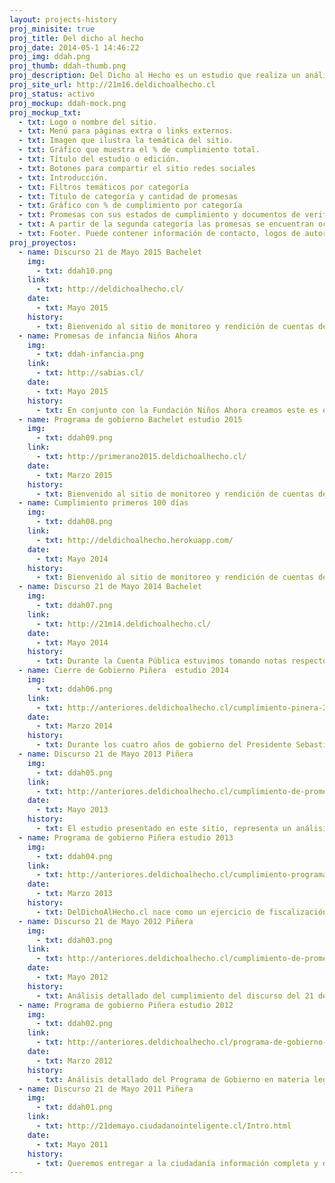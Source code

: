 ```yaml
---
layout: projects-history
proj_minisite: true
proj_title: Del dicho al hecho
proj_date: 2014-05-1 14:46:22
proj_img: ddah.png
proj_thumb: ddah-thumb.png
proj_description: Del Dicho al Hecho es un estudio que realiza un análisis detallado de las promesas establecidas por el Gobierno y una revisión del estado de cumplimiento legislativo y administrativo de éstas. Conscientes de las dificultades que tenemos los ciudadanos de ejercer nuestro derecho a exigir rendición de cuentas, nuestro estudio pretende empoderar a las personas y contribuir a la reducción de las brechas de información que hoy dificultan una fiscalización efectiva de nuestros representantes.
proj_site_url: http://21m16.deldichoalhecho.cl
proj_status: activo
proj_mockup: ddah-mock.png
proj_mockup_txt:
  - txt: Logo o nombre del sitio.
  - txt: Menú para páginas extra o links externos.
  - txt: Imagen que ilustra la temática del sitio.
  - txt: Gráfico que muestra el % de cumplimiento total.
  - txt: Título del estudio o edición.
  - txt: Botones para compartir el sitio redes sociales
  - txt: Introducción.
  - txt: Filtros temáticos por categoría
  - txt: Título de categoría y cantidad de promesas
  - txt: Gráfico con % de cumplimiento por categoría
  - txt: Promesas con sus estados de cumplimiento y documentos de verificación.
  - txt: A partir de la segunda categoría las promesas se encuentran ocultas para facilitar una visión más general. Para ver el detalle se debe expandir la caja contenedora.
  - txt: Footer. Puede contener información de contacto, logos de autores del sitio, etc.
proj_proyectos:
  - name: Discurso 21 de Mayo 2015 Bachelet
    img:
      - txt: ddah10.png
    link:
      - txt: http://deldichoalhecho.cl/
    date:
      - txt: Mayo 2015
    history:
      - txt: Bienvenido al sitio de monitoreo y rendición de cuentas de Ciudadano Inteligente. A continuación encontrarás el balance de cumplimiento de las promesas en materia legislativa del 21 de mayo de la Presidenta Bachelet al 2015.
  - name: Promesas de infancia Niños Ahora
    img:
      - txt: ddah-infancia.png
    link:
      - txt: http://sabias.cl/
    date:
      - txt: Mayo 2015
    history:
      - txt: En conjunto con la Fundación Niños Ahora creamos este es el sitio de monitoreo de las promesas de gobierno sobre infancia y adolescencia.
  - name: Programa de gobierno Bachelet estudio 2015
    img:
      - txt: ddah09.png
    link:
      - txt: http://primerano2015.deldichoalhecho.cl/
    date:
      - txt: Marzo 2015
    history:
      - txt: Bienvenido al sitio de monitoreo y rendición de cuentas de Ciudadano Inteligente. A continuación encontrarás en balance de cumplimiento del primer año de gestión de la Presidenta Bachelet.
  - name: Cumplimiento primeros 100 días
    img:
      - txt: ddah08.png
    link:
      - txt: http://deldichoalhecho.herokuapp.com/
    date:
      - txt: Mayo 2014
    history:
      - txt: Bienvenido al sitio de monitoreo y rendición de cuentas de Ciudadano Inteligente. A continuación encontrarás la medición del cumplimiento de las 56 promesas de los 100 primeros días de la Presidenta Bachelet.
  - name: Discurso 21 de Mayo 2014 Bachelet
    img:
      - txt: ddah07.png
    link:
      - txt: http://21m14.deldichoalhecho.cl/
    date:
      - txt: Mayo 2014
    history:
      - txt: Durante la Cuenta Pública estuvimos tomando notas respecto a las promesas que iban siendo enunciadas.
  - name: Cierre de Gobierno Piñera  estudio 2014
    img:
      - txt: ddah06.png
    link:
      - txt: http://anteriores.deldichoalhecho.cl/cumplimiento-pinera-2010-2014/
    date:
      - txt: Marzo 2014
    history:
      - txt: Durante los cuatro años de gobierno del Presidente Sebastián Piñera, Ciudadano Inteligente ha llevado a cabo seis estudios de cumplimiento de promesas en materia legislativa. El estudio que presentamos en esta oportunidad tiene por objeto cerrar un ciclo, y permitir que cada ciudadano analice los resultados y saque sus propias conclusiones ante la pregunta que nos hemos planteado para esta edición ¿Cuánto cumplió el Presidente Piñera?
  - name: Discurso 21 de Mayo 2013 Piñera
    img:
      - txt: ddah05.png
    link:
      - txt: http://anteriores.deldichoalhecho.cl/cumplimiento-de-promesas-discurso-21m-2013/
    date:
      - txt: Mayo 2013
    history:
      - txt: El estudio presentado en este sitio, representa un análisis del cumplimiento de las promesas de gobierno en materia legislativa. Es decir, el cumplimiento de todas aquellas promesas del discurso vinculadas a la promoción y aprobación de un determinado proyecto de ley.
  - name: Programa de gobierno Piñera estudio 2013
    img:
      - txt: ddah04.png
    link:
      - txt: http://anteriores.deldichoalhecho.cl/cumplimiento-programa-de-gobierno-en-materia-legislativa-al-2013/
    date:
      - txt: Marzo 2013
    history:
      - txt: DelDichoAlHecho.cl nace como un ejercicio de fiscalización ciudadana a la labor de nuestras autoridades, porque sabemos que la rendición de cuentas fortalece nuestra democracia y le otorga legitimidad a la gestión de nuestros representantes.
  - name: Discurso 21 de Mayo 2012 Piñera
    img:
      - txt: ddah03.png
    link:
      - txt: http://anteriores.deldichoalhecho.cl/cumplimiento-de-promesas-discurso-21m-2011/
    date:
      - txt: Mayo 2012
    history:
      - txt: Análisis detallado del cumplimiento del discurso del 21 de mayo del 2011 en materia legislativa con datos comparativos con el avance del cumplimiento del discurso del 2010 a la fecha. La edición 2012 del cumplimiento de las promesas del 21 de mayo se calcula a partir de la construcción de un índice, el que señala que, en materia legislativa, se ha cumplido un 56% de lo anunciado por el Presidente en su discurso del año 2011.
  - name: Programa de gobierno Piñera estudio 2012
    img:
      - txt: ddah02.png
    link:
      - txt: http://anteriores.deldichoalhecho.cl/programa-de-gobierno-2012/
    date:
      - txt: Marzo 2012
    history:
      - txt: Análisis detallado del Programa de Gobierno en materia legislativa, y la revisión del estado de cumplimiento de dicho Programa al cumplirse dos años de Gobierno. El estudio realizado por la Fundación Ciudadano Inteligente sólo incluye promesas que implican iniciativas de ley, no abarcando otros aspectos de la gestión ejecutiva, al no existir suficiente información sobre aspectos que nos permitan fiscalizar la gestión pública.
  - name: Discurso 21 de Mayo 2011 Piñera
    img:
      - txt: ddah01.png
    link:
      - txt: http://21demayo.ciudadanointeligente.cl/Intro.html
    date:
      - txt: Mayo 2011
    history:
      - txt: Queremos entregar a la ciudadanía información completa y detallada sobre el cumplimiento de los compromisos presidenciales asumidos por el Presidente en la cuenta pública del 2010, de modo que la propia ciudadanía pueda utilizar estos datos para fijar un criterio de evaluación sobre la gestión del Gobierno.  Este estudio centra su análisis en la capacidad legislativa del Gobierno para cumplir con sus promesas presidenciales.
---
```

